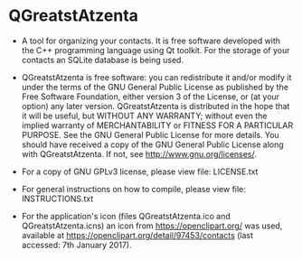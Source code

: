 # QGreatstAtzenta
* A tool for organizing your contacts. It is free software developed with the C++ programming language using Qt toolkit. For the storage of your contacts an SQLite database is being used.

* QGreatstAtzenta is free software: you can redistribute it and/or modify it under the terms of the GNU General Public License as published by the Free Software Foundation, either version 3 of the License, or (at your option) any later version. 
QGreatstAtzenta is distributed in the hope that it will be useful, but WITHOUT ANY WARRANTY; without even the implied warranty of MERCHANTABILITY or FITNESS FOR A PARTICULAR PURPOSE.  See the GNU General Public License for more details.
You should have received a copy of the GNU General Public License along with QGreatstAtzenta. If not, see <http://www.gnu.org/licenses/>. 

* For a copy of GNU GPLv3 license, please view file: LICENSE.txt

* For general instructions on how to compile, please view file: INSTRUCTIONS.txt

* For the application's icon (files QGreatstAtzenta.ico and QGreatstAtzenta.icns) an icon from <https://openclipart.org/> was used, available at <https://openclipart.org/detail/97453/contacts> (last accessed: 7th January 2017).

